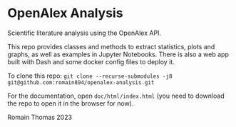 # OpenAlex Analysis

Scientific literature analysis using the OpenAlex API.

This repo provides classes and methods to extract statistics, plots and graphs, as well as examples in Jupyter Notebooks. There is also a web app built with Dash and some docker config files to deploy it.

To clone this repo: `git clone --recurse-submodules -j8 git@github.com:romain894/openalex-analysis.git`

For the documentation, open `doc/html/index.html` (you need to download the repo to open it in the browser for now).

Romain Thomas 2023